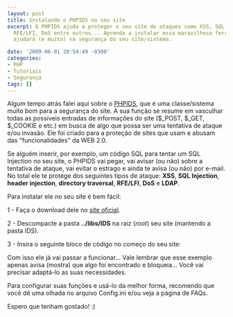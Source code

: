 ```yaml
---
layout: post
title: Instalando o PHPIDS no seu site
excerpt: O PHPIDS ajuda a proteger o seu site de ataques como XSS, SQL Injection,
  RFE/LFI, DoS entre outros... Aprenda a instalar essa maravilhosa ferramenta que
  ajudará (e muito) na segurança do seu site/sistema.

date: '2009-06-01 20:54:49 -0300'
categories:
- PHP
- Tutoriais
- Segurança
tags: []
---
```

Algum tempo atrás falei aqui sobre o [PHPIDS](http://phpids.org/), que é uma classe/sistema muito bom para a segurança do site. A sua função se resume em vasculhar todas as possíveis entradas de informações do site ($_POST, $_GET, $_COOKIE e etc.) em busca de algo que possa ser uma tentativa de ataque e/ou invasão. Ele foi criado para a proteção de sites que usam e abusam das "funcionalidades" da WEB 2.0.

Se alguém inserir, por exemplo, um código SQL para tentar um SQL Injection no seu site, o PHPIDS vai pegar, vai avisar (ou não) sobre a tentativa de ataque, vai evitar o estrago e ainda te avisa (ou não) por e-mail. No total ele te protege dos seguintes tipos de ataque: <strong>XSS</strong>, <strong>SQL Injection</strong>, <strong>header injection</strong>, <strong>directory traversal</strong>, <strong>RFE/LFI</strong>, <strong>DoS</strong> e <strong>LDAP</strong>.

Para instalar ele no seu site é bem fácil:

1 - Faça o download dele no [site oficial](http://phpids.org/downloads/).

2 - Descompacte a pasta <strong>../libs/IDS</strong> na raiz (<em>root</em>) seu site (mantendo a pasta IDS).

3 - Insira o seguinte bloco de código no começo do seu site:


<div data-gist-id="5dc67d864f33f59a7995" data-gist-show-loading="false"></div>

Com isso ele já vai passar a funcionar... Vale lembrar que esse exemplo apenas avisa (mostra) que algo foi encontrado e bloqueia... Você vai  precisar adaptá-lo as suas necessidades.

Para configurar suas funções e usá-lo da melhor forma, recomendo que você dê uma olhada no arquivo Config.ini e/ou veja a <span class="removed_link" title="http://php-ids.org/faq/">página de FAQs</span>.

Espero que tenham gostado! :)

